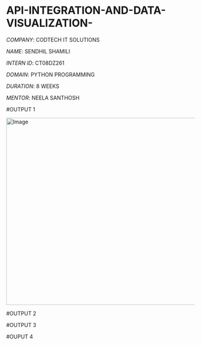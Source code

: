 # API-INTEGRATION-AND-DATA-VISUALIZATION-

*COMPANY*: CODTECH IT SOLUTIONS

*NAME*: SENDHIL SHAMILI

*INTERN ID*: CT08DZ261

*DOMAIN*: PYTHON PROGRAMMING

*DURATION*: 8 WEEKS

*MENTOR*: NEELA SANTHOSH

#OUTPUT 1

<img width="800" height="500" alt="Image" src="https://github.com/user-attachments/assets/9919fa30-8bb9-4e4a-955a-0ba8755ab4ee" />

#OUTPUT 2



#OUTPUT 3



#OUPUT 4
